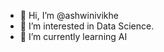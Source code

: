 - 👋 Hi, I’m @ashwinivikhe
- 👀 I’m interested in Data Science.
- 🌱 I’m currently learning AI

<!---
ashwinivikhe/ashwinivikhe is a ✨ special ✨ repository because its `README.md` (this file) appears on your GitHub profile.
You can click the Preview link to take a look at your changes.
--->
